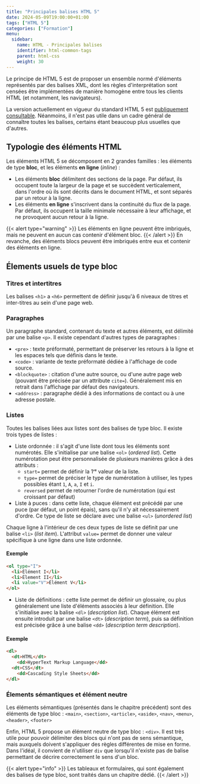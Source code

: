 ```yaml
---
title: "Principales balises HTML 5"
date: 2024-05-09T19:00:00+01:00
tags: ["HTML 5"]
categories: ["Formation"]
menu:
  sidebar:
    name: HTML - Principales balises
    identifier: html-common-tags
    parent: html-css
    weight: 30
---
```


Le principe de HTML 5 est de proposer un ensemble normé d'éléments représentés par des balises XML, dont les règles d'interprétation sont censées être implémentées de manière homogène entre tous les clients HTML (et notamment, les navigateurs).

La version actuellement en vigueur du standard HTML 5 est [publiquement consultable](https://html.spec.whatwg.org/). Néanmoins, il n'est pas utile dans un cadre général de connaître toutes les balises, certains étant beaucoup plus usuelles que d'autres.

## Typologie des éléments HTML

Les éléments HTML 5 se décomposent en 2 grandes familles : les éléments de type **bloc**, et les éléments **en ligne** (*inline*) :

- Les éléments **bloc** délimitent des sections de la page. Par défaut, ils occupent toute la largeur de la page et se succèdent verticalement, dans l'ordre où ils sont décrits dans le document HTML, et sont séparés par un retour à la ligne.
- Les éléments **en ligne** s'inscrivent dans la continuité du flux de la page. Par défaut, ils occupent la taille minimale nécessaire à leur affichage, et ne provoquent aucun retour à la ligne.

{{< alert type="warning" >}} Les éléments en ligne peuvent être imbriqués, mais ne peuvent en aucun cas contenir d'élément bloc. {{< /alert >}}
En revanche, des éléments blocs peuvent être imbriqués entre eux et contenir des éléments en ligne.

## Élements usuels de type bloc

### Titres et intertitres

Les balises `<h1>` a `<h6>` permettent de définir jusqu'à 6 niveaux de titres et inter-titres au sein d'une page web.

### Paragraphes

Un paragraphe standard, contenant du texte et autres éléments, est délimité par une balise `<p>`. Il existe cependant d'autres types de paragraphes :

- `<pre>` : texte préformaté, permettant de préserver les retours à la ligne et les espaces tels que définis dans le texte.
- `<code>` : variante de texte préformaté dédiée à l'affichage de code source.
- `<blockquote>` : citation d'une autre source, ou d'une autre page web (pouvant être précisée par un attribute `cite=`). Généralement mis en retrait dans l'affichage par défaut des navigateurs.
- `<address>` : paragraphe dédié à des informations de contact ou à une adresse postale.

### Listes

Toutes les balises liées aux listes sont des balises de type bloc.
Il existe trois types de listes :

- Liste ordonnée : il s'agit d'une liste dont tous les éléments sont numérotés. Elle s'initialise par une balise `<ol>` (*ordered list*). Cette numérotation peut être personnalisée de plusieurs manières grâce à des attributs :
  - `start=` permet de définir la 1ʳᵉ valeur de la liste.
  - `type=` permet de préciser le type de numérotation à utiliser, les types possibles étant `1`, `A`, `a`, `I` et `i`.
  - `reversed` permet de retourner l'ordre de numérotation (qui est croissant par défaut)
- Liste à puces : dans cette liste, chaque élément est précédé par une puce (par défaut, un point épais), sans qu'il n'y ait nécessairement d'ordre. Ce type de liste se déclare avec une balise `<ul>` (*unordered list*)

Chaque ligne à l'intérieur de ces deux types de liste se définit par une balise `<li>` (*list item*). L'attribut `value=` permet de donner une valeur spécifique à une ligne dans une liste ordonnée.

#### Exemple
```html
<ol type="I">
  <li>Élément I</li>
  <li>Élement II</li>
  <li value="V">Élément V</li>
</ol>
```

- Liste de définitions : cette liste permet de définir un glossaire, ou plus généralement une liste d'éléments associés à leur définition. Elle s'initialise avec la balise `<dl>` (*description list*). Chaque élément est ensuite introduit par une balise `<dt>` (*description term*), puis sa définition est précisée grâce à une balise `<dd>` (*description term description*).

#### Exemple
```html
<dl>
  <dt>HTML</dt>
    <dd>HyperText Markup Language</dd>
  <dt>CSS</dt>
    <dd>Cascading Style Sheets</dd>
</dl>
```

### Élements sémantiques et élément neutre

Les éléments sémantiques (présentés dans le chapitre précédent) sont des éléments de type bloc : `<main>`, `<section>`, `<article>`, `<aside>`, `<nav>`, `<menu>`, `<header>`, `<footer>`

Enfin, HTML 5 propose un élément neutre de type bloc : `<div>`. Il est très utile pour pouvoir délimiter des blocs qui n'ont pas de sens sémantique, mais auxquels doivent s'appliquer des règles différentes de mise en forme. Dans l'idéal, il convient de n'utiliser `div` que lorsqu'il n'existe pas de balise permettant de décrire correctement le sens d'un bloc.

{{< alert type="info" >}} Les tableaux et formulaires, qui sont également des balises de type bloc, sont traités dans un chapitre dédié. {{< /alert >}}